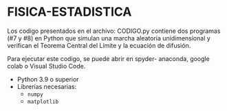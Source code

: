 # FISICA-ESTADISTICA
Los codigo presentados en el archivo: CODIGO.py  contiene dos programas (#7 y #8) en Python que simulan una marcha aleatoria unidimensional y verifican el Teorema Central del Límite y la ecuación de difusión.

Para ejecutar este codigo, se puede abrir en spyder- anaconda, google colab o Visual Studio Code. 
- Python 3.9 o superior  
- Librerías necesarias:
  - `numpy`
  - `matplotlib`



